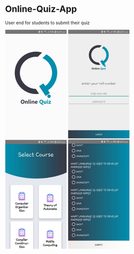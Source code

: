# Online-Quiz-App
User end for students to submit their quiz</br>

<img src="https://github.com/usmanmukhtar/Online-Quiz-App/blob/master/Picture1.jpg" width="200">
<img src="https://github.com/usmanmukhtar/Online-Quiz-App/blob/master/Picture2.jpg" width="200">
<img src="https://github.com/usmanmukhtar/Online-Quiz-App/blob/master/Picture3.jpg" width="200">
<img src="https://github.com/usmanmukhtar/Online-Quiz-App/blob/master/Picture4.jpg" width="200">
